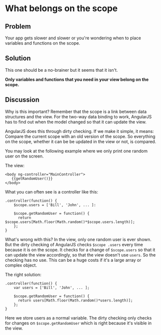 # What belongs on the scope

## Problem

Your app gets slower and slower or you're wondering when to place variables and functions on the scope.


## Solution

This one should be a no-brainer but it seems that it isn't.

**Only variables and functions that you need in your view belong on the scope.**


## Discussion

Why is this important? Remember that the scope is a link between data structures and the view. For the two-way data
binding to work, AngularJS has to find out when the model changed so that it can update the view.

AngularJS does this through dirty checking. If we make it simple, it means: Compare the current scope with an old version of the scope. So everything on the scope, whether it can be be updated in the view or not, is compared.

You may look at the following example where we only print one random user on the screen.

The view:

    <body ng-controller="MainController">
       {{getRandomUser()}}
    </body>

What you can often see is a controller like this:

    .controller(function() {
        $scope.users = ['Bill', 'John', ... ]:

        $scope.getRandomUser = function() {
          return $scope.users[Math.floor(Math.random()*$scope.users.length)];
        };
    }

What's wrong with this? In the view, only one random user is ever shown. But the dirty checking of AngularJS checks `$scope
.users` every time because it is on the scope. It checks for a change of `$scope.users` so that it can update the view
accordingly, so that the view doesn't use `users`. So the checking has no use. This can be a huge costs if it's a large array or complex object.

The right solution:

    .controller(function() {
        var users = ['Bill', 'John', ... ];

        $scope.getRandomUser = function() {
          return users[Math.floor(Math.random()*users.length)];
        };
    }

Here we store users as a normal variable. The dirty checking only checks for changes on `$scope.getRandomUser` which is right because it's visible in the view.